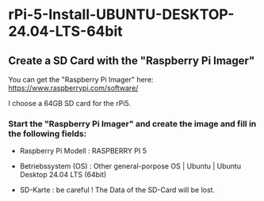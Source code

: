 # rPi-5-Install-UBUNTU-DESKTOP-24.04-LTS-64bit
## Create a SD Card with the "Raspberry Pi Imager"
You can get the "Raspberry Pi Imager" here:
https://www.raspberrypi.com/software/

I choose a 64GB SD card for the rPi5.

### Start the "Raspberry Pi Imager" and create the image and fill in the following fields:

- Raspberry Pi Modell : RASPBERRY PI 5

-   Betriebssystem (OS) : Other general-porpose OS | Ubuntu | Ubuntu Desktop 24.04 LTS (64bit)

-   SD-Karte            : be careful ! The Data of the SD-Card will be lost.






